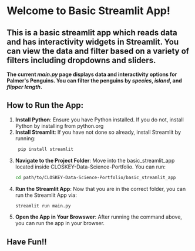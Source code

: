 # Welcome to Basic Streamlit App!

## This is a basic streamlit app which reads data and has interactivity widgets in Streamlit. You can view the data and filter based on a variety of filters including dropdowns and sliders. 

**The current *main.py* page displays data and interactivity options for Palmer's Penguins. You can filter the penguins by *species*, *island*, and *flipper length*.**

## **How to Run the App:**
1. **Install Python**: Ensure you have Python installed. If you do not, install Python by installing from python.org
2. **Install Streamlit**: If you have not done so already, install Streamlit by running: 
   ```bash
    pip install streamlit
3. **Navigate to the Project Folder**: Move into the basic_streamlit_app located inside CLOSKEY-Data-Science-Portfolio. You can run: 
    ```bash 
    cd path/to/CLOSKEY-Data-Science-Portfolio/basic_streamlit_app
4. **Run the Streamlit App**: Now that you are in the correct folder, you can run the Streamlit App via:
   ```bash
   streamlit run main.py 
6. **Open the App in Your Browswer**: After running the command above, you can run the app in your browser. 

## **Have Fun!!**
